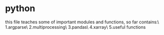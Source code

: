 # python
this file teaches some of important modules and functions, so far contains:\\
1.argparse\\
2.multiprocessing\\
3.pandas\\
4.xarray\\
5.useful functions
